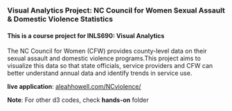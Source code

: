 ### Visual Analytics Project: NC Council for Women Sexual Assault & Domestic Violence Statistics

#### This is a course project for INLS690: Visual Analytics

The NC Council for Women (CFW) provides county-level data on their sexual assault and domestic violence programs.This project aims to visualize this data so that state officials, service providers and CFW can better understand annual data and identify trends in service use. 

**live application**: <a href="http://aleahhowell.com/NCviolence/" target="_blank">aleahhowell.com/NCviolence/</a>

**Note**: For other d3 codes, check __hands-on__ folder

